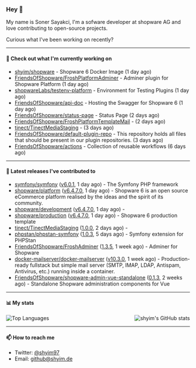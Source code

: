 ### Hey 👋

My name is Soner Sayakci, I'm a sofware developer at shopware AG and love contributing to open-source projects.

Curious what I've been working on recently?

---

#### 👷 Check out what I'm currently working on

- [shyim/shopware](https://github.com/shyim/shopware) - Shopware 6 Docker Image (1 day ago)
- [FriendsOfShopware/FroshPlatformAdminer](https://github.com/FriendsOfShopware/FroshPlatformAdminer) - Adminer plugin for Shopware Platform (1 day ago)
- [shopwareLabs/testenv-platform](https://github.com/shopwareLabs/testenv-platform) - Environment for Testing Plugins (1 day ago)
- [FriendsOfShopware/api-doc](https://github.com/FriendsOfShopware/api-doc) - Hosting the Swagger for Shopware 6 (1 day ago)
- [FriendsOfShopware/status-page](https://github.com/FriendsOfShopware/status-page) - Status Page (2 days ago)
- [FriendsOfShopware/FroshPlatformTemplateMail](https://github.com/FriendsOfShopware/FroshPlatformTemplateMail) -  (2 days ago)
- [tinect/TinectMediaStaging](https://github.com/tinect/TinectMediaStaging) -  (3 days ago)
- [FriendsOfShopware/default-plugin-repo](https://github.com/FriendsOfShopware/default-plugin-repo) - This repository holds all files that should be present in our plugin repositories. (3 days ago)
- [FriendsOfShopware/actions](https://github.com/FriendsOfShopware/actions) - Collection of reusable workflows (6 days ago)

---

#### 🔭 Latest releases I've contributed to

- [symfony/symfony](https://github.com/symfony/symfony) ([v6.0.1](https://github.com/symfony/symfony/releases/tag/v6.0.1), 1 day ago) - The Symfony PHP framework
- [shopware/platform](https://github.com/shopware/platform) ([v6.4.7.0](https://github.com/shopware/platform/releases/tag/v6.4.7.0), 1 day ago) - Shopware 6 is an open source eCommerce platform realised by the ideas and the spirit of its community.
- [shopware/development](https://github.com/shopware/development) ([v6.4.7.0](https://github.com/shopware/development/releases/tag/v6.4.7.0), 1 day ago) - 
- [shopware/production](https://github.com/shopware/production) ([v6.4.7.0](https://github.com/shopware/production/releases/tag/v6.4.7.0), 1 day ago) - Shopware 6 production template
- [tinect/TinectMediaStaging](https://github.com/tinect/TinectMediaStaging) ([1.0.0](https://github.com/tinect/TinectMediaStaging/releases/tag/1.0.0), 2 days ago) - 
- [phpstan/phpstan-symfony](https://github.com/phpstan/phpstan-symfony) ([1.0.3](https://github.com/phpstan/phpstan-symfony/releases/tag/1.0.3), 5 days ago) - Symfony extension for PHPStan
- [FriendsOfShopware/FroshAdminer](https://github.com/FriendsOfShopware/FroshAdminer) ([1.3.5](https://github.com/FriendsOfShopware/FroshAdminer/releases/tag/1.3.5), 1 week ago) - Adminer for Shopware
- [docker-mailserver/docker-mailserver](https://github.com/docker-mailserver/docker-mailserver) ([v10.3.0](https://github.com/docker-mailserver/docker-mailserver/releases/tag/v10.3.0), 1 week ago) - Production-ready fullstack but simple mail server (SMTP, IMAP, LDAP, Antispam, Antivirus, etc.) running inside a container.
- [FriendsOfShopware/shopware-admin-vue-standalone](https://github.com/FriendsOfShopware/shopware-admin-vue-standalone) ([0.1.3](https://github.com/FriendsOfShopware/shopware-admin-vue-standalone/releases/tag/0.1.3), 2 weeks ago) - Standalone Shopware administration components for Vue

---

#### 📊 My stats

<img align="right" alt="shyim's GitHub stats" src="https://github-readme-stats.vercel.app/api?username=shyim&count_private=1&show_icons=true&" />

![Top Languages](https://github-readme-stats.vercel.app/api/top-langs/?username=shyim)

---

#### 📫 How to reach me

- Twitter: [@shyim97](https://twitter.com/shyim97)
- Email: [github@shyim.de](mailto://github@shyim.de)
